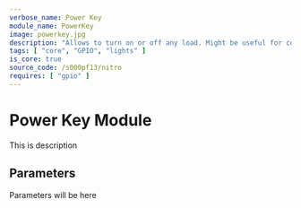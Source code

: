 ```yaml
---
verbose_name: Power Key
module_name: PowerKey
image: powerkey.jpg
description: "Allows to turn on or off any load. Might be useful for controlling lights."
tags: [ "core", "GPIO", "lights" ]
is_core: true
source_code: /s000pf13/nitro
requires: [ "gpio" ]
---
```


# Power Key Module

This is description

## Parameters

Parameters will be here